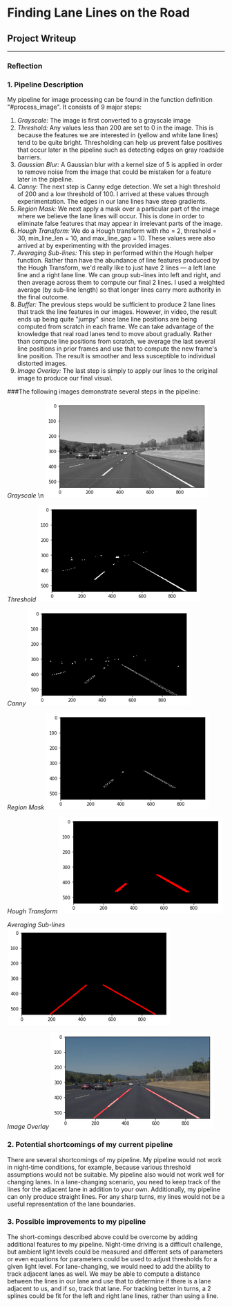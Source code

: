 # **Finding Lane Lines on the Road**

## Project Writeup

---

### Reflection

### 1. Pipeline Description

My pipeline for image processing can be found in the function definition "#process_image". It consists of 9 major steps:

1. *Grayscale:* The image is first converted to a grayscale image
2. *Threshold:* Any values less than 200 are set to 0 in the image. This is because the features we are interested in (yellow and white lane lines) tend to be quite bright. Thresholding can help us prevent false positives that occur later in the pipeline such as detecting edges on gray roadside barriers.
3. *Gaussian Blur:* A Gaussian blur with a kernel size of 5 is applied in order to remove noise from the image that could be mistaken for a feature later in the pipeline.
4. *Canny:* The next step is Canny edge detection. We set a high threshold of 200 and a low threshold of 100. I arrived at these values through experimentation. The edges in our lane lines have steep gradients.
5. *Region Mask:* We next apply a mask over a particular part of the image where we believe the lane lines will occur. This is done in order to eliminate false features that may appear in irrelevant parts of the image.
6. *Hough Transform:* We do a Hough transform with rho = 2, threshold = 30, min_line_len = 10, and max_line_gap = 10. These values were also arrived at by experimenting with the provided images.
7. *Averaging Sub-lines:* This step in performed within the Hough helper function. Rather than have the abundance of line features produced by the Hough Transform, we'd really like to just have 2 lines — a left lane line and a right lane line. We can group sub-lines into left and right, and then average across them to compute our final 2 lines. I used a weighted average (by sub-line length) so that longer lines carry more authority in the final outcome.
8. *Buffer:* The previous steps would be sufficient to produce 2 lane lines that track the line features in our images. However, in video, the result ends up being quite "jumpy" since lane line positions are being computed from scratch in each frame. We can take advantage of the knowledge that real road lanes tend to move about gradually. Rather than compute line positions from scratch, we average the last several line positions in prior frames and use that to compute the new frame's line position. The result is smoother and less susceptible to individual distorted images.
9. *Image Overlay:* The last step is simply to apply our lines to the original image to produce our final visual.

###The following images demonstrate several steps in the pipeline:

*Grayscale* \n
![Grayscale](./writeup_images/grayscale.png)

*Threshold*
![Threshold](./writeup_images/threshold.png)

*Canny*
![Canny](./writeup_images/canny.png)

*Region Mask*
![Region Mask](./writeup_images/region_of_interest.png)

*Hough Transform*
![Hough Transform](./writeup_images/hough.png)

*Averaging Sub-lines*
![Hough Transform](./writeup_images/average_lines.png)

*Image Overlay*
![Image Overlay](./writeup_images/image_overlay.png)

### 2. Potential shortcomings of my current pipeline

There are several shortcomings of my pipeline. My pipeline would not work in night-time conditions, for example, because various threshold assumptions would not be suitable. My pipeline also would not work well for changing lanes. In a lane-changing scenario, you need to keep track of the lines for the adjacent lane in addition to your own. Additionally, my pipeline can only produce straight lines. For any sharp turns, my lines would not be a useful representation of the lane boundaries.


### 3. Possible improvements to my pipeline

The short-comings described above could be overcome by adding additional features to my pipeline. Night-time driving is a difficult challenge, but ambient light levels could be measured and different sets of parameters or even equations for parameters could be used to adjust thresholds for a given light level. For lane-changing, we would need to add the ability to track adjacent lanes as well. We may be able to compute a distance between the lines in our lane and use that to determine if there is a lane adjacent to us, and if so, track that lane. For tracking better in turns, a 2 splines could be fit for the left and right lane lines, rather than using a line.
